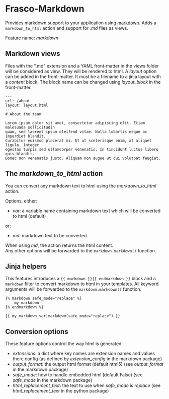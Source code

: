 # Frasco-Markdown

Provides markdown support to your application using [markdown](https://pypi.python.org/pypi/Markdown).
Adds a `markdown_to_html` action and support for *.md* files as views.

Feature name: *markdown*

## Markdown views

Files with the ".md" extension and a YAML front-matter in the views folder will be
considered as view. They will be rendered to html. A *layout* option can be added
in the front-matter. It must be a filename to a jinja layout with a *content*
block. The block name can be changed using *layout_block* in the front-matter.

    ---
    url: /about
    layout: layout.html
    ---
    # About the team

    Lorem ipsum dolor sit amet, consectetur adipiscing elit. Etiam malesuada sollicitudin
    quam, sed laoreet ipsum eleifend vitae. Nulla lobortis neque ac imperdiet blandit.
    Curabitur euismod placerat mi. Ut ut scelerisque enim, at aliquet ligula. Integer
    egestas turpis sed ullamcorper venenatis. In tincidunt luctus libero quis blandit.
    Donec non venenatis justo. Aliquam non augue ut dui volutpat feugiat.

## The *markdown_to_html* action

You can convert any markdown text to html using the *markdown_to_html* action.

Options, either:

 - *var*: a variable name containing markdown text which will be converted to html (default)

or:

 - *md*: markdown text to be converted

When using *md*, the action returns the html content.  
Any other options will be forwarded to the `markdown.markdown()` function.

## Jinja helpers

This features introduces a `{{ markdown }}{{ endmarkdown }}` block and a `markdown` filter
to convert markdown to html in your templates. All keyword arguments will be forwarded to
the `markdown.markdown()` function.

    {% markdown safe_mode="replace" %}
        my markdown
    {% endmarkdown %}

    {{ my_markdown_var|markdown(safe_mode="replace") }}

## Conversion options

These feature options control the way html is generated:

 - *extensions*: a dict where key names are extension names and values there config (as defined by *extension_config* in the markdown package)
 - *output_format*: the output html format (default html5) (see *output_format* in the markdown package)
 - *safe_mode*: how to handle embedded html (default False) (see *safe_mode* in the markdown package)
 - *html_replacement_text*: the text to use when *safe_mode* is *replace* (see *html_replacement_text* in the python package)